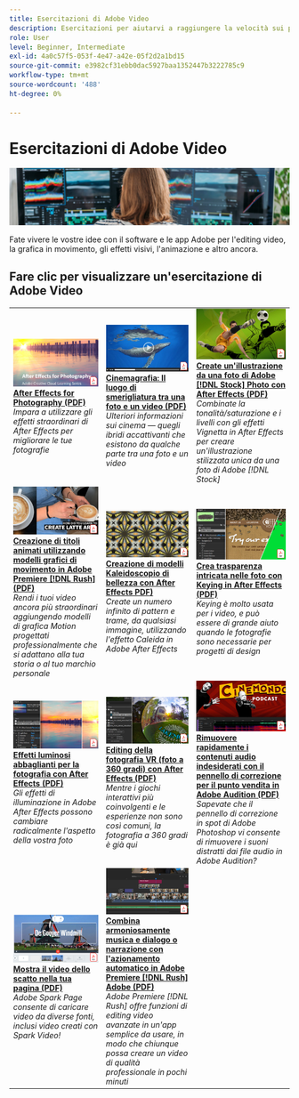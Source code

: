 ```yaml
---
title: Esercitazioni di Adobe Video
description: Esercitazioni per aiutarvi a raggiungere la velocità sui prodotti Adobe DVA
role: User
level: Beginner, Intermediate
exl-id: 4a0c57f5-053f-4e47-a42e-05f2d2a1bd15
source-git-commit: e3982cf31ebb0dac5927baa1352447b3222785c9
workflow-type: tm+mt
source-wordcount: '488'
ht-degree: 0%

---
```


# Esercitazioni di Adobe Video

![Immagine creativa Cloud Hero](../assets/CCEbanner-DVA.png)

Fate vivere le vostre idee con il software e le app Adobe per l&#39;editing video, la grafica in movimento, gli effetti visivi, l&#39;animazione e altro ancora.

## Fare clic per visualizzare un&#39;esercitazione di Adobe Video

<table>
<tr>
 <td>
   <a href="assets/AfterEffectsforPhotography.pdf">
      <img alt="After Effects per la fotografia" src="assets/AfterEffectsforPhotography.jpg" />
   </a>
    <div>
   <a href="assets/AfterEffectsforPhotography.pdf"><strong>After Effects for Photography (PDF)</strong></a>
    </div>
    <em>Impara a utilizzare gli effetti straordinari di After Effects per migliorare le tue fotografie</em>
    <br>
  </td>
  <td>
   <a href="assets/CinemagraphsTheMesmerizingPlaceBetweenaPhotoandaVideo.pdf">
      <img alt="Cinemagrafia: Il luogo di smerigliamento tra una foto e un video" src="assets/CinemagraphsTheMesmerizingPlaceBetweenaPhotoandaVideo.jpg" />
   </a>
    <div>
   <a href="assets/CinemagraphsTheMesmerizingPlaceBetweenaPhotoandaVideo.pdf"><strong>Cinemagrafia: Il luogo di smerigliatura tra una foto e un video (PDF)</strong></a>
    </div>
    <em>Ulteriori informazioni sui cinema — quegli ibridi accattivanti che esistono da qualche parte tra una foto e un video</em>
    <br>
  </td>
  <td>
   <a href="assets/CreateanIllustrationfromanAdobeStockPhotowithAfterEffects.pdf">
      <img alt="Create un'illustrazione da una foto di Adobe [!DNL Stock] con After Effects" src="assets/CreateanIllustrationfromanAdobeStockPhotowithAfterEffects.jpg" />
   </a>
    <div>
   <a href="assets/CreateanIllustrationfromanAdobeStockPhotowithAfterEffects.pdf"><strong>Create un'illustrazione da una foto di Adobe [!DNL Stock] Photo con After Effects (PDF)</strong></a>
    </div>
    <em>Combinate la tonalità/saturazione e i livelli con gli effetti Vignetta in After Effects per creare un'illustrazione stilizzata unica da una foto di Adobe [!DNL Stock]</em>
    <br>
  </td>
</tr>
<tr>
 <td>
   <a href="assets/CreateAnimatedTitlesUsingMotionGraphicsTemplatesinAdobePremiereRush.pdf">
      <img alt="Creazione di titoli animati utilizzando modelli grafici di movimento in Adobe Premiere [!DNL Rush]" src="assets/CreateAnimatedTitlesUsingMotionGraphicsTemplatesinAdobePremiereRush.jpg" />
   </a>
    <div>
   <a href="assets/CreateAnimatedTitlesUsingMotionGraphicsTemplatesinAdobePremiereRush.pdf"><strong>Creazione di titoli animati utilizzando modelli grafici di movimento in Adobe Premiere [!DNL Rush] (PDF)</strong></a>
    </div>
    <em>Rendi i tuoi video ancora più straordinari aggiungendo modelli di grafica Motion progettati professionalmente che si adattano alla tua storia o al tuo marchio personale</em>
    <br>
  </td>
  <td>
   <a href="assets/CreateBeautifulKaleidoscopePatternswithAfterEffects.pdf">
      <img alt="Creazione di modelli Kaleidoscopio di bellezza con effetti collaterali" src="assets/CreateBeautifulKaleidoscopePatternswithAfterEffects.jpg" />
   </a>
    <div>
   <a href="assets/CreateBeautifulKaleidoscopePatternswithAfterEffects.pdf"><strong>Creazione di modelli Kaleidoscopio di bellezza con After Effects PDF)</strong></a>
    </div>
    <em>Create un numero infinito di pattern e trame, da qualsiasi immagine, utilizzando l'effetto Caleida in Adobe After Effects</em>
    <br>
  </td>
  <td>
   <a href="assets/CreateIntricateTransparencyinyourPhotographswithKeyinginAfterEffects.pdf">
      <img alt="Crea trasparenza intricata nelle tue foto con Kein After Effects" src="assets/CreateIntricateTransparencyinyourPhotographswithKeyinginAfterEffects.jpg" />
   </a>
    <div>
   <a href="assets/CreateIntricateTransparencyinyourPhotographswithKeyinginAfterEffects.pdf"><strong>Crea trasparenza intricata nelle foto con Keying in After Effects (PDF)</strong></a>
    </div>
    <em>Keying è molto usata per i video, e può essere di grande aiuto quando le fotografie sono necessarie per progetti di design</em>
    <br>
  </td>
</tr>
<tr>
 <td>
   <a href="assets/DazzlingLightEffectsforPhotographywithAfterEffects.pdf">
      <img alt="Effetti luminosi abbaglianti per la fotografia con effetti collaterali" src="assets/DazzlingLightEffectsforPhotographywithAfterEffects.jpg" />
   </a>
    <div>
   <a href="assets/DazzlingLightEffectsforPhotographywithAfterEffects.pdf"><strong>Effetti luminosi abbaglianti per la fotografia con After Effects (PDF)</strong></a>
    </div>
    <em>Gli effetti di illuminazione in Adobe After Effects possono cambiare radicalmente l'aspetto della vostra foto</em>
    <br>
  </td>
  <td>
   <a href="assets/EditingVRPhotography360photoswithAfterEffects.pdf">
      <img alt="Editing della fotografia VR (foto a 360 gradi) con After Effects" src="assets/EditingVRPhotography360photoswithAfterEffects.jpg" />
   </a>
    <div>
   <a href="assets/EditingVRPhotography360photoswithAfterEffects.pdf"><strong>Editing della fotografia VR (foto a 360 gradi) con After Effects (PDF)</strong></a>
    </div>
    <em>Mentre i giochi interattivi più coinvolgenti e le esperienze non sono così comuni, la fotografia a 360 gradi è già qui</em>
    <br>
  </td>
  <td>
   <a href="assets/QuicklyRemoveUnwantedAudioContentwiththeSpotHealingBrushinAdobeAudition.pdf">
      <img alt="Rimuovere rapidamente i contenuti audio indesiderati con il pennello di correzione per la macchia in Adobe Audition" src="assets/QuicklyRemoveUnwantedAudioContentwiththeSpotHealingBrushinAdobeAudition.jpg" />
   </a>
    <div>
   <a href="assets/QuicklyRemoveUnwantedAudioContentwiththeSpotHealingBrushinAdobeAudition.pdf"><strong>Rimuovere rapidamente i contenuti audio indesiderati con il pennello di correzione per il punto vendita in Adobe Audition (PDF)</strong></a>
    </div>
    <em>Sapevate che il pennello di correzione in spot di Adobe Photoshop vi consente di rimuovere i suoni distratti dai file audio in Adobe Audition?</em>
    <br>
  </td>
</tr>
<tr>
   <td>
   <a href="assets/ShowcaseyourSparkVideoinyourSparkPage.pdf">
      <img alt="Mostra il tuo video di Spark nella tua pagina Spark" src="assets/ShowcaseyourSparkVideoinyourSparkPage.jpg" />
   </a>
    <div>
   <a href="assets/ShowcaseyourSparkVideoinyourSparkPage.pdf"><strong>Mostra il video dello scatto nella tua pagina (PDF)</strong></a>
    </div>
    <em>Adobe Spark Page consente di caricare video da diverse fonti, inclusi video creati con Spark Video!</em>
    <br>
  </td>
  <td>
   <a href="assets/SmoothlyCombineMusicandDialogueorNarrationwithAutoduckinginAdobePremiereRush.pdf">
      <img alt="Combina armoniosamente musica e dialogo o narrazione con l'applicazione automatica in Adobe Premiere [!DNL Rush] Adobe" src="assets/SmoothlyCombineMusicandDialogueorNarrationwithAutoduckinginAdobePremiereRush.jpg" />
   </a>
    <div>
   <a href="assets/SmoothlyCombineMusicandDialogueorNarrationwithAutoduckinginAdobePremiereRush.pdf"><strong>Combina armoniosamente musica e dialogo o narrazione con l'azionamento automatico in Adobe Premiere [!DNL Rush] Adobe (PDF)</strong></a>
    </div>
    <em>Adobe Premiere [!DNL Rush] offre funzioni di editing video avanzate in un'app semplice da usare, in modo che chiunque possa creare un video di qualità professionale in pochi minuti</em>
    <br>
  </td>
</tr>
</table>
